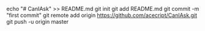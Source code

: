 echo "# CanIAsk" >> README.md
git init
git add README.md
git commit -m "first commit"
git remote add origin https://github.com/acecript/CanIAsk.git
git push -u origin master
